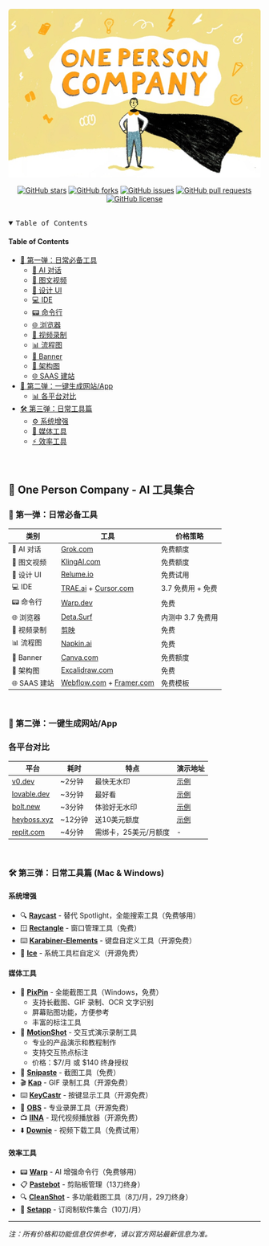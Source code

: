 <div align="center">

![One Person Company AI Tools](./assets/banner.jpg)

[![GitHub stars](https://img.shields.io/github/stars/cyfyifanchen/one-person-company?style=flat-square&logo=github&color=FFD700&logoColor=white&logoBackground=FFA500)](https://github.com/cyfyifanchen/one-person-company/stargazers)
[![GitHub forks](https://img.shields.io/github/forks/cyfyifanchen/one-person-company?style=flat-square&logo=github&color=FFD700&logoColor=white&logoBackground=FFA500)](https://github.com/cyfyifanchen/one-person-company/network)
[![GitHub issues](https://img.shields.io/github/issues/cyfyifanchen/one-person-company?style=flat-square&logo=github&color=FFD700&logoColor=white&logoBackground=FFA500)](https://github.com/cyfyifanchen/one-person-company/issues)
[![GitHub pull requests](https://img.shields.io/github/issues-pr/cyfyifanchen/one-person-company?style=flat-square&logo=github&color=FFD700&logoColor=white&logoBackground=FFA500)](https://github.com/cyfyifanchen/one-person-company/pulls)
[![GitHub license](https://img.shields.io/github/license/cyfyifanchen/one-person-company?style=flat-square&logo=github&color=FFD700&logoColor=white&logoBackground=FFA500)](https://github.com/cyfyifanchen/one-person-company/blob/main/LICENSE)

</div>

<br>

<details open>
  <summary><kbd>Table of Contents</kbd></summary>

#### Table of Contents

- [🌟 第一弹：日常必备工具](#-第一弹日常必备工具)
  - [🤖 AI 对话](#-ai-对话)
  - [🎨 图文视频](#-图文视频)
  - [🎯 设计 UI](#-设计-ui)
  - [💻 IDE](#-ide)
  - [📟 命令行](#-命令行)
  - [🌐 浏览器](#-浏览器)
  - [🎥 视频录制](#-视频录制)
  - [📊 流程图](#-流程图)
  - [🎨 Banner](#-banner)
  - [📐 架构图](#-架构图)
  - [🌐 SAAS 建站](#-saas-建站)
- [🚀 第二弹：一键生成网站/App](#-第二弹一键生成网站app)
  - [📊 各平台对比](#各平台对比)
- [🛠 第三弹：日常工具篇](#-第三弹日常工具篇-mac--windows)
  - [⚙️ 系统增强](#系统增强)
  - [🎥 媒体工具](#媒体工具)
  - [⚡ 效率工具](#效率工具)

####

<br/>

</details>

## 🏢 One Person Company - AI 工具集合


### 🌟 第一弹：日常必备工具

| 类别 | 工具 | 价格策略 |
|------|------|----------|
| 🤖 AI 对话 | [Grok.com](http://Grok.com) | 免费额度 |
| 🎨 图文视频 | [KlingAI.com](http://klingai.com) | 免费额度 |
| 🎯 设计 UI | [Relume.io](http://Relume.io) | 免费试用 |
| 💻 IDE | [TRAE.ai](http://TRAE.ai) + [Cursor.com](http://Cursor.com) | 3.7 免费用 + 免费 |
| 📟 命令行 | [Warp.dev](http://warp.dev) | 免费 |
| 🌐 浏览器 | [Deta.Surf](http://deta.Surf) | 内测中 3.7 免费用 |
| 🎥 视频录制 | [ 剪映 ](https://www.capcut.cn/) | 免费 |
| 📊 流程图 | [Napkin.ai](http://Napkin.ai) | 免费 |
| 🎨 Banner | [Canva.com](http://Canva.com) | 免费额度 |
| 📐 架构图 | [Excalidraw.com](http://Excalidraw.com) | 免费 |
| 🌐 SAAS 建站 | [Webflow.com](http://Webflow.com) + [Framer.com](http://framer.com) | 免费模板 |

<br/>

### 🚀 第二弹：一键生成网站/App

### 各平台对比

| 平台 | 耗时 | 特点 | 演示地址 |
|------|------|------|----------|
| [v0.dev](http://v0.dev) | ~2分钟 | 最快无水印 | [示例](http://v0-saa-s-landing-page-zucn5j.vercel.app) |
| [lovable.dev](http://lovable.dev) | ~3分钟 | 最好看 | [示例](http://fab-landing-magic.lovable.app) |
| [bolt.new](http://bolt.new) | ~3分钟 | 体验好无水印 | [示例](http://frabjous-liger-0a7f6a.netlify.app) |
| [heyboss.xyz](http://heyboss.xyz) | ~12分钟 | 送10美元额度 | [示例](http://4debce98.heyboss.tech/f28ae845) |
| [replit.com](http://replit.com) | ~4分钟 | 需绑卡，25美元/月额度 | - |

<br/>

### 🛠 第三弹：日常工具篇 (Mac & Windows)

#### 系统增强
- 🔍 **[Raycast](http://raycast.com)** - 替代 Spotlight，全能搜索工具（免费够用）
- 🪟 **[Rectangle](http://rectangleapp.com)** - 窗口管理工具（免费）
- ⌨️ **[Karabiner-Elements](http://karabiner-elements.pqrs.org)** - 键盘自定义工具（开源免费）
- 🔧 **[Ice](http://github.com/jordanbaird/Ice)** - 系统工具栏自定义（开源免费）

#### 媒体工具
- 📸 **[PixPin](https://pixpin.cn)** - 全能截图工具（Windows，免费）
  - 支持长截图、GIF 录制、OCR 文字识别
  - 屏幕贴图功能，方便参考
  - 丰富的标注工具
- 🎥 **[MotionShot](https://www.motionshot.io)** - 交互式演示录制工具
  - 专业的产品演示和教程制作
  - 支持交互热点标注
  - 价格：$7/月 或 $140 终身授权
- 📸 **[Snipaste](http://snipaste.com)** - 截图工具（免费）
- 🎬 **[Kap](http://getkap.co)** - GIF 录制工具（开源免费）
- ⌨️ **[KeyCastr](http://github.com/keycastr/keycastr)** - 按键显示工具（开源免费）
- 🎥 **[OBS](http://obsproject.com)** - 专业录屏工具（开源免费）
- 📺 **[IINA](http://iina.io)** - 现代视频播放器（开源免费）
- ⬇️ **[Downie](http://software.charliemonroe.net/downie)** - 视频下载工具（免费试用）

#### 效率工具
- 📟 **[Warp](http://warp.dev)** - AI 增强命令行（免费够用）
- 📋 **[Pastebot](http://tapbots.com/pastebot)** - 剪贴板管理（13刀终身）
- 🔍 **[CleanShot](http://cleanshot.com)** - 多功能截图工具（8刀/月，29刀终身）
- 🎁 **[Setapp](http://setapp.com)** - 订阅制软件集合（10刀/月）

---
*注：所有价格和功能信息仅供参考，请以官方网站最新信息为准。*